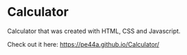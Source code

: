 # Calculator

Calculator that was created with HTML, CSS and Javascript.


Check out it here: https://pe44a.github.io/Calculator/